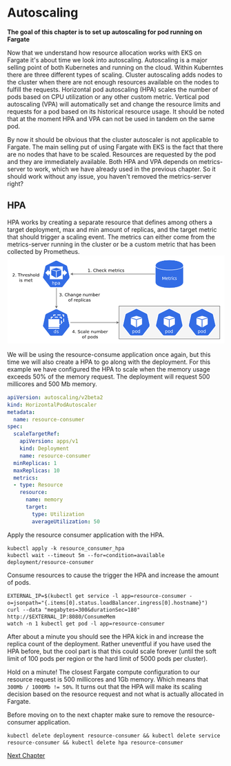 # Autoscaling
**The goal of this chapter is to set up autoscaling for pod running on Fargate**

Now that we understand how resource allocation works with EKS on Fargate it's about time we look into autoscaling. Autoscaling is a major selling point of both Kubernetes and running on the cloud. Within Kuberntes there are three different types of scaling.
Cluster autoscaling adds nodes to the cluster when there are not enough resources available on the nodes to fulfill the requests.
Horizontal pod autoscaling (HPA) scales the number of pods based on CPU utilization or any other custom metric.
Vertical pod autoscaling (VPA) will automatically set and change the resource limits and requests for a pod based on its historical resource usage.
It should be noted that at the moment HPA and VPA can not be used in tandem on the same pod.

By now it should be obvious that the cluster autoscaler is not applicable to Fargate. The main selling put of using Fargate with EKS is the fact that there are no nodes that have to be scaled. Resources are requested by the pod and they are immediately available. Both HPA and VPA depends on metrics-server to work, which we have already used in the previous chapter. So it should work without any issue, you haven't removed the metrics-server right?

## HPA
HPA works by creating a separate resource that defines among others a target deployment, max and min amount of replicas, and the target metric that should trigger a scaling event. The metrics can either come from the metrics-server running in the cluster or be a custom metric that has been collected by Prometheus.
![hpa](../assets/hpa.png)

We will be using the resource-consume application once again, but this time we will also create a HPA to go along with the deployment. For this example we have configured the HPA to scale when the memory usage exceeds 50% of the memory request. The deployment will request 500 millicores and 500 Mb memory.
```yaml
apiVersion: autoscaling/v2beta2
kind: HorizontalPodAutoscaler
metadata:
  name: resource-consumer
spec:
  scaleTargetRef:
    apiVersion: apps/v1
    kind: Deployment
    name: resource-consumer
  minReplicas: 1
  maxReplicas: 10
  metrics:
  - type: Resource
    resource:
      name: memory
      target:
        type: Utilization
        averageUtilization: 50
```

Apply the resource consumer application with the HPA.
```shell
kubectl apply -k resource_consumer_hpa
kubectl wait --timeout 5m --for=condition=available deployment/resource-consumer
```

Consume resources to cause the trigger the HPA and increase the amount of pods.
```shell
EXTERNAL_IP=$(kubectl get service -l app=resource-consumer -o=jsonpath="{.items[0].status.loadBalancer.ingress[0].hostname}")
curl --data "megabytes=300&durationSec=180" http://$EXTERNAL_IP:8080/ConsumeMem
watch -n 1 kubectl get pod -l app=resource-consumer
```

After about a minute you should see the HPA kick in and increase the replica count of the deployment. Rather uneventful if you have used the HPA before, but the cool part is that this could scale forever (until the soft limit of 100 pods per region or the hard limit of 5000 pods per cluster).

Hold on a minute! The closest Fargate compute configuration to our resource request is 500 millicores and 1Gb memory. Which means that `300Mb / 1000Mb != 50%`. It turns out that the HPA will make its scaling decision based on the resource request and not what is actually allocated in Fargate.

Before moving on to the next chapter make sure to remove the resource-consumer application.
```shell
kubectl delete deployment resource-consumer && kubectl delete service resource-consumer && kubectl delete hpa resource-consumer
```

[Next Chapter](../6_limitations)
